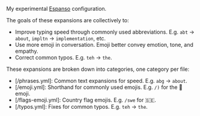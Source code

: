 My experimental [Espanso](https://espanso.org/) configuration.

The goals of these expansions are collectively to:

  * Improve typing speed through commonly used abbreviations. E.g. `abt` -> `about`, `impltn` -> `implementation`, etc.
  * Use more emoji in conversation. Emoji better convey emotion, tone, and empathy.
  * Correct common typos. E.g. `teh` -> `the`.

These expansions are broken down into categories, one category per file:

  * [/phrases.yml]: Common text expansions for speed. E.g. `abg` -> `about`.
  * [/emoji.yml]: Shorthand for commonly used emojis. E.g. `/)` for the 🙂 emoji.
  * [/flags-emoji.yml]: Country flag emojis. E.g. `/swe` for 🇸🇪.
  * [/typos.yml]: Fixes for common typos. E.g. `teh` -> `the`.
